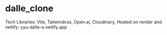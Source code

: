 # dalle_clone
Tech Libraries: Vite, Tailwindcss, Open.ai, Cloudinary,
Hosted on render and netlify:
yyu-dalle-e.netlify.app